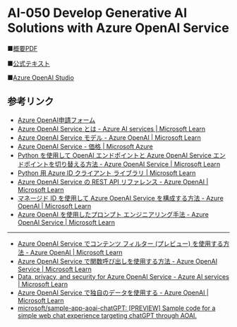 # AI-050 Develop Generative AI Solutions with Azure OpenAI Service

■[概要PDF](https://publicfilestor.blob.core.windows.net/ai050/Opening.pdf)

■[公式テキスト](https://learn.microsoft.com/ja-jp/training/courses/ai-050t00#study-guide)

■[Azure OpenAI Studio](https://oai.azure.com/)

## 参考リンク

* [Azure OpenAI申請フォーム](https://aka.ms/oaiapply)
* [Azure OpenAI Service とは - Azure AI services | Microsoft Learn](https://learn.microsoft.com/ja-jp/azure/ai-services/openai/overview)
* [Azure OpenAI Service モデル - Azure OpenAI | Microsoft Learn](https://learn.microsoft.com/ja-jp/azure/ai-services/openai/concepts/models#model-summary-table-and-region-availability/?azure-portal=true)
* [Azure OpenAI Service - 価格 | Microsoft Azure](https://azure.microsoft.com/ja-jp/pricing/details/cognitive-services/openai-service/)
* [Python を使用して OpenAI エンドポイントと Azure OpenAI Service エンドポイントを切り替える方法 - Azure OpenAI Service | Microsoft Learn](https://learn.microsoft.com/ja-jp/azure/ai-services/openai/how-to/switching-endpoints)
* [Python 用 Azure ID クライアント ライブラリ | Microsoft Learn](https://learn.microsoft.com/ja-jp/python/api/overview/azure/identity-readme?view=azure-python)
* [Azure OpenAI Service の REST API リファレンス - Azure OpenAI | Microsoft Learn](https://learn.microsoft.com/ja-jp/azure/ai-services/openai/reference)
* [マネージド ID を使用して Azure OpenAI Service を構成する方法 - Azure OpenAI | Microsoft Learn](https://learn.microsoft.com/ja-jp/azure/ai-services/openai/how-to/managed-identity)
* [Azure OpenAI を使用したプロンプト エンジニアリング手法 - Azure OpenAI Service | Microsoft Learn](https://learn.microsoft.com/ja-jp/azure/ai-services/openai/concepts/advanced-prompt-engineering?pivots=programming-language-chat-completions)

---
* [Azure OpenAI Service でコンテンツ フィルター (プレビュー) を使用する方法 - Azure OpenAI | Microsoft Learn](https://learn.microsoft.com/ja-jp/azure/ai-services/openai/how-to/content-filters)
* [Azure OpenAI Service で関数呼び出しを使用する方法 - Azure OpenAI Service | Microsoft Learn](https://learn.microsoft.com/ja-jp/azure/ai-services/openai/how-to/function-calling)
* [Data, privacy, and security for Azure OpenAI Service - Azure AI services | Microsoft Learn](https://learn.microsoft.com/ja-jp/legal/cognitive-services/openai/data-privacy)
* [Azure OpenAI Service で独自のデータを使用する - Azure OpenAI | Microsoft Learn](https://learn.microsoft.com/ja-jp/azure/ai-services/openai/concepts/use-your-data)
* [microsoft/sample-app-aoai-chatGPT: [PREVIEW] Sample code for a simple web chat experience targeting chatGPT through AOAI.](https://github.com/microsoft/sample-app-aoai-chatGPT/tree/main)
